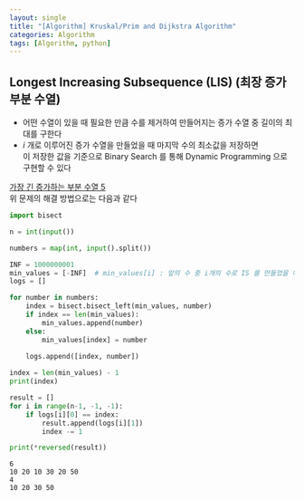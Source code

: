 ```yaml
---
layout: single
title: "[Algorithm] Kruskal/Prim and Dijkstra Algorithm"
categories: Algorithm
tags: [Algorithm, python]
---
```



## Longest Increasing Subsequence (LIS) (최장 증가 부분 수열)
- 어떤 수열이 있을 때 필요한 만큼 수를 제거하여 만들어지는 증가 수열 중 길이의 최대를 구한다
- $i$ 개로 이루어진 증가 수열을 만들었을 때 마지막 수의 최소값을 저장하면 <br>
  이 저장한 값을 기준으로 Binary Search 를 통해 Dynamic Programming 으로 구현할 수 있다
  
[가장 긴 증가하는 부분 수열 5](https://www.acmicpc.net/problem/14003) <br>
위 문제의 해결 방법으로는 다음과 같다


```python
import bisect

n = int(input())

numbers = map(int, input().split())

INF = 1000000001
min_values = [-INF]  # min_values[i] : 앞의 수 중 i개의 수로 IS 를 만들었을 때 마지막 수가 될 수 있는 것 중 가장 작은 수 
logs = []

for number in numbers:
    index = bisect.bisect_left(min_values, number)
    if index == len(min_values):
        min_values.append(number)
    else:
        min_values[index] = number
    
    logs.append([index, number])

index = len(min_values) - 1
print(index)

result = []
for i in range(n-1, -1, -1):
    if logs[i][0] == index:
        result.append(logs[i][1])
        index -= 1

print(*reversed(result))
```

    6
    10 20 10 30 20 50
    4
    10 20 30 50
    
